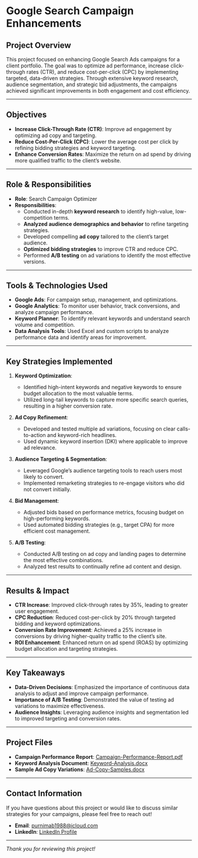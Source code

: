 # Google Search Campaign Enhancements

## Project Overview
This project focused on enhancing Google Search Ads campaigns for a client portfolio. The goal was to optimize ad performance, increase click-through rates (CTR), and reduce cost-per-click (CPC) by implementing targeted, data-driven strategies. Through extensive keyword research, audience segmentation, and strategic bid adjustments, the campaigns achieved significant improvements in both engagement and cost efficiency.

---

## Objectives
- **Increase Click-Through Rate (CTR)**: Improve ad engagement by optimizing ad copy and targeting.
- **Reduce Cost-Per-Click (CPC)**: Lower the average cost per click by refining bidding strategies and keyword targeting.
- **Enhance Conversion Rates**: Maximize the return on ad spend by driving more qualified traffic to the client’s website.
  
---

## Role & Responsibilities
- **Role**: Search Campaign Optimizer
- **Responsibilities**:
  - Conducted in-depth **keyword research** to identify high-value, low-competition terms.
  - **Analyzed audience demographics and behavior** to refine targeting strategies.
  - Developed compelling **ad copy** tailored to the client’s target audience.
  - **Optimized bidding strategies** to improve CTR and reduce CPC.
  - Performed **A/B testing** on ad variations to identify the most effective versions.

---

## Tools & Technologies Used
- **Google Ads**: For campaign setup, management, and optimizations.
- **Google Analytics**: To monitor user behavior, track conversions, and analyze campaign performance.
- **Keyword Planner**: To identify relevant keywords and understand search volume and competition.
- **Data Analysis Tools**: Used Excel and custom scripts to analyze performance data and identify areas for improvement.

---

## Key Strategies Implemented
1. **Keyword Optimization**:
   - Identified high-intent keywords and negative keywords to ensure budget allocation to the most valuable terms.
   - Utilized long-tail keywords to capture more specific search queries, resulting in a higher conversion rate.

2. **Ad Copy Refinement**:
   - Developed and tested multiple ad variations, focusing on clear calls-to-action and keyword-rich headlines.
   - Used dynamic keyword insertion (DKI) where applicable to improve ad relevance.

3. **Audience Targeting & Segmentation**:
   - Leveraged Google’s audience targeting tools to reach users most likely to convert.
   - Implemented remarketing strategies to re-engage visitors who did not convert initially.

4. **Bid Management**:
   - Adjusted bids based on performance metrics, focusing budget on high-performing keywords.
   - Used automated bidding strategies (e.g., target CPA) for more efficient cost management.

5. **A/B Testing**:
   - Conducted A/B testing on ad copy and landing pages to determine the most effective combinations.
   - Analyzed test results to continually refine ad content and design.

---

## Results & Impact
- **CTR Increase**: Improved click-through rates by 35%, leading to greater user engagement.
- **CPC Reduction**: Reduced cost-per-click by 20% through targeted bidding and keyword optimizations.
- **Conversion Rate Improvement**: Achieved a 25% increase in conversions by driving higher-quality traffic to the client’s site.
- **ROI Enhancement**: Enhanced return on ad spend (ROAS) by optimizing budget allocation and targeting strategies.

---

## Key Takeaways
- **Data-Driven Decisions**: Emphasized the importance of continuous data analysis to adjust and improve campaign performance.
- **Importance of A/B Testing**: Demonstrated the value of testing ad variations to maximize effectiveness.
- **Audience Insights**: Leveraging audience insights and segmentation led to improved targeting and conversion rates.

---

## Project Files
- **Campaign Performance Report**: [Campaign-Performance-Report.pdf](https://github.com/Puni061988/Purnima-Bhuyan-Portfolio/blob/main/Google-Search-Enhancements/Campaign_Performance_Report.pptx)
- **Keyword Analysis Document**: [Keyword-Analysis.docx](https://github.com/Puni061988/Purnima-Bhuyan-Portfolio/blob/main/Google-Search-Enhancements/Keyword%20Analysis%20Document.docx)
- **Sample Ad Copy Variations**: [Ad-Copy-Samples.docx](https://github.com/Puni061988/Purnima-Bhuyan-Portfolio/blob/main/Google-Search-Enhancements/Ad%20Copy%20Variations.docx)

---

## Contact Information
If you have questions about this project or would like to discuss similar strategies for your campaigns, please feel free to reach out!

- **Email**: [purnimab1988@icloud.com](mailto:purnimab1988@icloud.com)
- **LinkedIn**: [LinkedIn Profile](https://www.linkedin.com/in/purnimabhuyan/)

---

*Thank you for reviewing this project!*
